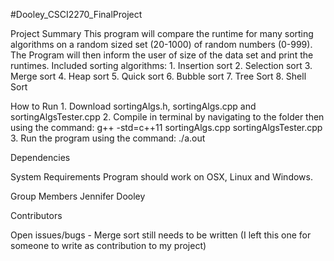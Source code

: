 #Dooley_CSCI2270_FinalProject

Project Summary
	This program will compare the runtime for many sorting algorithms on a random sized set (20-1000) of random numbers (0-999). The Program will then inform the user of size of the data set and print the runtimes. Included sorting algorithms:
		1. Insertion sort
		2. Selection sort
		3. Merge sort
		4. Heap sort
		5. Quick sort
		6. Bubble sort
		7. Tree Sort
		8. Shell Sort
		
How to Run
	1. Download sortingAlgs.h, sortingAlgs.cpp and sortingAlgsTester.cpp
	2. Compile in terminal by navigating to the folder then using the command:
		 g++ -std=c++11 sortingAlgs.cpp sortingAlgsTester.cpp
	3. Run the program using the command:
		./a.out

Dependencies

System Requirements
	Program should work on OSX, Linux and Windows.

Group Members
	Jennifer Dooley

Contributors

Open issues/bugs
	- Merge sort still needs to be written (I left this one for someone to write as contribution to my project)
